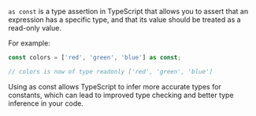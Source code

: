 `as const` is a type assertion in TypeScript that allows you to assert that an expression has a specific type, and that its value should be treated as a read-only value.

For example:

```ts
const colors = ['red', 'green', 'blue'] as const;

// colors is now of type readonly ['red', 'green', 'blue']
```

Using as const allows TypeScript to infer more accurate types for constants, which can lead to improved type checking and better type inference in your code.